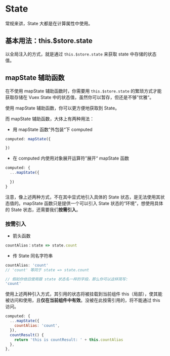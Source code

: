 # State

常规来讲，State 大都是在计算属性中使用。

## 基本用法：this.$store.state

以全局注入的方式，就是通过 `this.$store.state` 来获取 state 中存储的状态值。

## mapState 辅助函数

在不使用 mapState 辅助函数时，你需要用 `this.$store.state` 的繁琐方式才能获取存储在 Vuex State 中的状态值，虽然你可以暂存，但还是不够”优雅“。

使用 mapState 辅助函数，你可以更方便地获取到 State。

而 mapState 辅助函数，大体上有两种用法：

* 用 mapState 函数”外包装“下 computed

```javascript
computed: mapState({

})
```

* 在 computed 内使用对象展开运算符”展开“ mapState 函数

```javascript
computed: {
  ...mapState({
    
  })
}
```

注意，像上述两种方式，不在其中显式地引入具体的 State 状态，是无法使用其状态值的。mapState 函数只是提供一个可以引入 State 状态的“环境”，想使用具体的 State 状态，还需要我们**按需引入**。

### 按需引入

* 箭头函数

```javascript
countAlias：state => state.count
```

* 传 State 同名字符串

```javascript
countAlias: 'count'
// 'count' 等同于 state => state.count

// 假如你依旧使用跟 state 状态名一样的字段，那么你可以这样简写:
'count'
```



使用上述两种引入方式，其引用的状态将被挂载到当前组件 this（局部），使其能被访问和使用，且**仅在当前组件中有效**。没被在此按需引用的，将不能通过 this 访问。

```javascript
computed: {
  ...mapState({
    countAlias: 'count',
  }),
  countResult() {
    return 'this is countResult: ' + this.countAlias
  },
},
```

